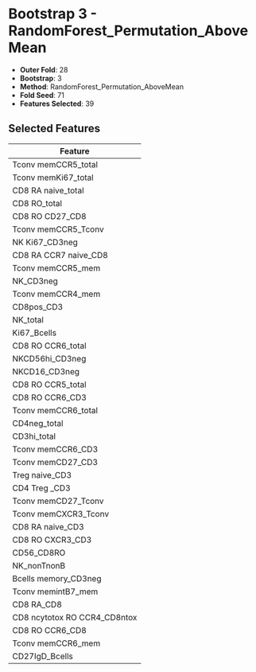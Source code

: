 # Bootstrap 3 - RandomForest_Permutation_AboveMean

- **Outer Fold**: 28
- **Bootstrap**: 3
- **Method**: RandomForest_Permutation_AboveMean
- **Fold Seed**: 71
- **Features Selected**: 39

## Selected Features

| Feature |
|---------|
| Tconv memCCR5_total |
| Tconv memKi67_total |
| CD8 RA naive_total |
| CD8 RO_total |
| CD8 RO CD27_CD8 |
| Tconv memCCR5_Tconv |
| NK Ki67_CD3neg |
| CD8 RA CCR7 naive_CD8 |
| Tconv memCCR5_mem |
| NK_CD3neg |
| Tconv memCCR4_mem |
| CD8pos_CD3 |
| NK_total |
| Ki67_Bcells |
| CD8 RO CCR6_total |
| NKCD56hi_CD3neg |
| NKCD16_CD3neg |
| CD8 RO CCR5_total |
| CD8 RO CCR6_CD3 |
| Tconv memCCR6_total |
| CD4neg_total |
| CD3hi_total |
| Tconv memCCR6_CD3 |
| Tconv memCD27_CD3 |
| Treg naive_CD3 |
| CD4 Treg _CD3 |
| Tconv memCD27_Tconv |
| Tconv memCXCR3_Tconv |
| CD8 RA naive_CD3 |
| CD8 RO CXCR3_CD3 |
| CD56_CD8RO |
| NK_nonTnonB |
| Bcells memory_CD3neg |
| Tconv memintB7_mem |
| CD8 RA_CD8 |
| CD8 ncytotox RO CCR4_CD8ntox |
| CD8 RO CCR6_CD8 |
| Tconv memCCR6_mem |
| CD27IgD_Bcells |
